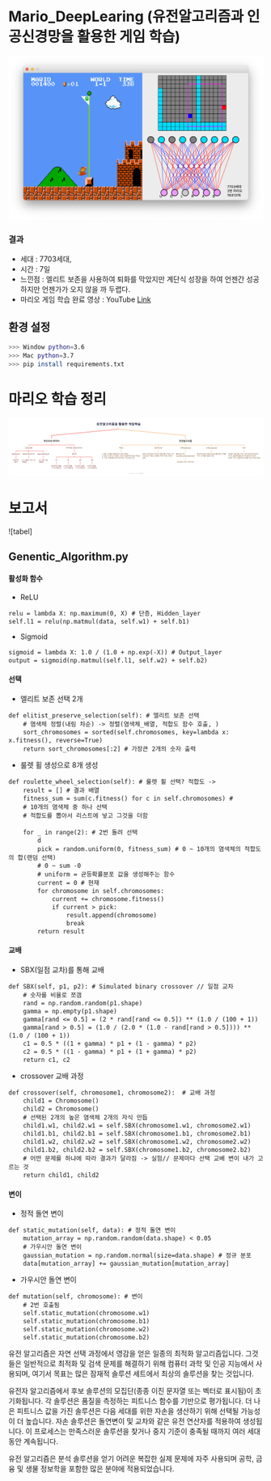 # Mario_DeepLearing (유전알고리즘과 인공신경망을 활용한 게임 학습)
![tabel](image/Mario_DeepLearning_Image.png)

### 결과
- 세대 : 7703세대,
- 시간 : 7일
- 느낀점 : 엘리트 보존을 사용하여 퇴화를 막았지만 계단식 성장을 하여 언젠간 성공하지만 언젠가가 오지 않을 까 두렵다.
- 마리오 게임 학습 완료 영상 : YouTube [Link](https://www.youtube.com/watch?v=icxwqmojT18)

## 환경 설정
```bash
>>> Window python=3.6
>>> Mac python=3.7
>>> pip install requirements.txt
```

# 마리오 학습 정리
![tabel](image/image77.png) 

# 보고서
![tabel]
## Genentic_Algorithm.py
#### 활성화 함수
- ReLU
<pre><code>relu = lambda X: np.maximum(0, X) # 단층, Hidden_layer
self.l1 = relu(np.matmul(data, self.w1) + self.b1)</code></pre>
- Sigmoid
<pre><code>sigmoid = lambda X: 1.0 / (1.0 + np.exp(-X)) # Output_layer
output = sigmoid(np.matmul(self.l1, self.w2) + self.b2)</code></pre>

#### 선택
- 엘리트 보존 선택 2개
<pre><code>def elitist_preserve_selection(self): # 엘리트 보존 선택
    # 염색체 정렬(내림 차순) -> 정렬(염색체_배열, 적합도 함수 호출, )
    sort_chromosomes = sorted(self.chromosomes, key=lambda x: x.fitness(), reverse=True)
    return sort_chromosomes[:2] # 가장큰 2개의 숫자 출력</code></pre>
- 룰렛 휠 생성으로 8개 생성
<pre><code>def roulette_wheel_selection(self): # 룰렛 휠 선택? 적합도 ->
    result = [] # 결과 배열
    fitness_sum = sum(c.fitness() for c in self.chromosomes) #
    # 10개의 염색체 중 하나 선택
    # 적합도를 뽑아서 리스트에 넣고 그것을 더함

    for _ in range(2): # 2번 돌려 선택
        d
        pick = random.uniform(0, fitness_sum) # 0 ~ 10개의 염색체의 적합도의 합(랜덤 선택)
        # 0 ~ sum -0
        # uniform = 균등확률분포 값을 생성해주는 함수
        current = 0 # 현재
        for chromosome in self.chromosomes:
            current += chromosome.fitness()
            if current > pick:
                result.append(chromosome)
                break
        return result</code></pre>

#### 교배
- SBX(일점 교차)를 통해 교배
<pre><code>def SBX(self, p1, p2): # Simulated binary crossover // 일점 교차
    # 숫자를 비율로 쪼갬
    rand = np.random.random(p1.shape)
    gamma = np.empty(p1.shape)
    gamma[rand <= 0.5] = (2 * rand[rand <= 0.5]) ** (1.0 / (100 + 1))
    gamma[rand > 0.5] = (1.0 / (2.0 * (1.0 - rand[rand > 0.5]))) ** (1.0 / (100 + 1))
    c1 = 0.5 * ((1 + gamma) * p1 + (1 - gamma) * p2)
    c2 = 0.5 * ((1 - gamma) * p1 + (1 + gamma) * p2)
    return c1, c2</code></pre>
- crossover 교배 과정
<pre><code>def crossover(self, chromosome1, chromosome2):  # 교배 과정
    child1 = Chromosome()
    child2 = Chromosome()
    # 선택된 2개의 높은 염색체 2개의 자식 만듭
    child1.w1, child2.w1 = self.SBX(chromosome1.w1, chromosome2.w1)
    child1.b1, child2.b1 = self.SBX(chromosome1.b1, chromosome2.b1)
    child1.w2, child2.w2 = self.SBX(chromosome1.w2, chromosome2.w2)
    child1.b2, child2.b2 = self.SBX(chromosome1.b2, chromosome2.b2)
    # 어떤 문제를 하냐에 따라 결과가 달라짐 -> 실험// 문제마다 선택 교배 변이 내가 고르는 것
    return child1, child2</code></pre>
#### 변이
- 정적 돌연 변이
<pre><code>def static_mutation(self, data): # 정적 돌연 변이
    mutation_array = np.random.random(data.shape) < 0.05
    # 가우시안 돌연 변이
    gaussian_mutation = np.random.normal(size=data.shape) # 정규 분포
    data[mutation_array] += gaussian_mutation[mutation_array]</code></pre>
- 가우시안 돌연 변이
<pre><code>def mutation(self, chromosome): # 변이
    # 2번 호출됨
    self.static_mutation(chromosome.w1)
    self.static_mutation(chromosome.b1)
    self.static_mutation(chromosome.w2)
    self.static_mutation(chromosome.b2)</code></pre>     

유전 알고리즘은 자연 선택 과정에서 영감을 얻은 일종의 최적화 알고리즘입니다. 그것들은 일반적으로 최적화 및 검색 문제를 해결하기 위해 컴퓨터 과학 및 인공 지능에서 사용되며, 여기서 목표는 많은 잠재적 솔루션 세트에서 최상의 솔루션을 찾는 것입니다.

유전자 알고리즘에서 후보 솔루션의 모집단(종종 이진 문자열 또는 벡터로 표시됨)이 초기화됩니다. 각 솔루션은 품질을 측정하는 피트니스 함수를 기반으로 평가됩니다. 더 나은 피트니스 값을 가진 솔루션은 다음 세대를 위한 자손을 생산하기 위해 선택될 가능성이 더 높습니다. 자손 솔루션은 돌연변이 및 교차와 같은 유전 연산자를 적용하여 생성됩니다. 이 프로세스는 만족스러운 솔루션을 찾거나 중지 기준이 충족될 때까지 여러 세대 동안 계속됩니다.

유전 알고리즘은 분석 솔루션을 얻기 어려운 복잡한 실제 문제에 자주 사용되며 공학, 금융 및 생물 정보학을 포함한 많은 분야에 적용되었습니다.




